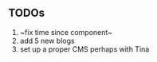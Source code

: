 ## TODOs

1. ~fix time since component~
2. add 5 new blogs
3. set up a proper CMS perhaps with Tina
